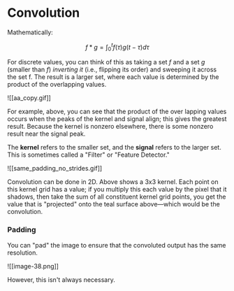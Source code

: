 # Convolution

Mathematically:

$$f*g = \int_0^tf(\tau)g(t-\tau)d\tau$$

For discrete values, you can think of this as taking a set $f$ and a set $g$ (smaller than $f$) *inverting it* (i.e., flipping its order) and sweeping it across the set f. The result is a larger set, where each value is determined by the product of the overlapping values.



![[aa_copy.gif]]

For example, above, you can see that the product of the over lapping values occurs when the peaks of the kernel and signal align; this gives the greatest result. Because the kernel is nonzero elsewhere, there is some nonzero result near the signal peak. 

The **kernel** refers to the smaller set, and the **signal** refers to the larger set. This is sometimes called a "Filter" or "Feature Detector."


![[same_padding_no_strides.gif]]

Convolution can be done in 2D. Above shows a 3x3 kernel. Each point on this kernel grid has a value; if you multiply this each value by the pixel that it shadows, then take the sum of all constituent kernel grid points, you get the value that is "projected" onto the teal surface above—which would be the convolution. 


### Padding 
You can "pad" the image to ensure that the convoluted output has the same resolution.

![[image-38.png]]


However, this isn't always necessary. 
